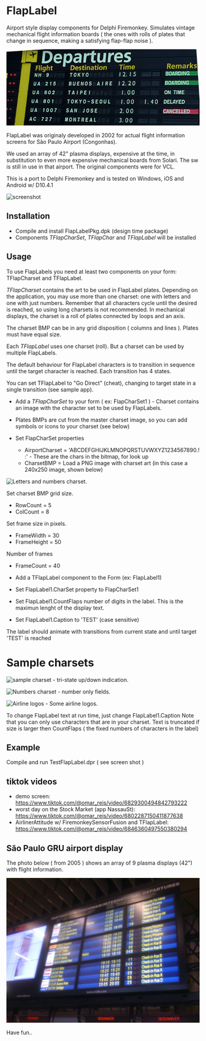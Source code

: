 # FlapLabel
Airport style display components for Delphi Firemonkey. 
Simulates vintage mechanical flight information boards
( the ones with rolls of plates that change in sequence,
making a satisfying flap-flap noise ).

![screenshot](/painelSolari.png)


FlapLabel was originaly developed in 2002 for actual 
flight information screens for São Paulo Airport (Congonhas). 

We used an array of 42" plasma displays, expensive at the time, 
in substitution to even more expensive mechanical boards from Solari.
The sw is still in use in that airport. The original components were for VCL. 

This is a port to Delphi Firemonkey and is tested
on Windows, iOS and Android w/ D10.4.1

![screenshot](/Images/FlapLabelTestShot.png)

## Installation

* Compile and install FlapLabelPkg.dpk (design time package) 
* Components *TFlapCharSet*, *TFlapChar* and *TFlapLabel* will be installed 

## Usage

To use FlapLabels you need at least two components on your form: TFlapCharset and TFlapLabel.

*TFlapCharset* contains the art to be used in FlapLabel plates. 
Depending on the application, you may use more than one charset: one with letters and one with just numbers.
Remember that all characters cycle until the desired is reached, so using long charsets is not recommended. 
In mechanical displays, the charset is a roll of plates connected by loops and an axis.

The charset BMP can be in any grid disposition ( columns and lines ). Plates must have equal size.

Each *TFlapLabel* uses one charset (roll). But a charset can be used by multiple FlapLabels. 

The default behaviour for FlapLabel characters is to transition in sequence until the target character is reached.
Each transition has 4 states. 

You can set TFlapLabel to "Go Direct" (cheat), changing to target state in a single transition  (see sample app).

* Add a *TFlapCharSet* to your form ( ex: FlapCharSet1 ) - Charset contains an image with the character set to be used by FlapLabels. 

* Plates BMPs are  cut from the master charset image, so you can add symbols or icons to your charset (see below)

* Set FlapCharSet properties
  * AirportCharset = 'ABCDEFGHIJKLMNOPQRSTUVWXYZ1234567890.! :'  - These are the chars in the bitmap, for look up
  * CharsetBMP = Load a PNG image with charset art (in this case a 240x250 image, shown below)
 
![Letters and numbers charset](/Images/LettersNumbersCharset.png).

Set charset BMP grid size.
  * RowCount = 5              
  * ColCount = 8

Set frame size in pixels.
  * FrameWidth = 30
  * FrameHeight = 50
  
Number of frames
  * FrameCount = 40
 
* Add a TFlapLabel component to the Form (ex: FlapLabel1) 
* Set FlapLabel1.CharSet property to FlapCharSet1
* Set FlapLabel1.CountFlaps number of digits in the label. This is the maximun lenght of the display text. 
* Set FlapLabel1.Caption to 'TEST'  (case sensitive)

The label should animate with transitions from current state and until target 'TEST' is reached

# Sample charsets

![sample charset](/Images/ArrowsCharset.png) - tri-state up/down indication.

![Numbers charset](/Images/NumbersCharset.png) - number only fields.

![Airline logos](/Images/Airlines.png) - Some airline logos. 


To change FlapLabel text at run time, just change FlapLabel1.Caption
Note that you can only use characters that are in your charset.
Text is truncated if size is larger then CountFlaps ( the fixed numbers of characters in the label)

## Example
Compile and run TestFlapLabel.dpr ( see screen shot )

## tiktok videos

* demo screen: https://www.tiktok.com/@omar_reis/video/6829300494842793222
* worst day on the Stock Market (app NassauSt): https://www.tiktok.com/@omar_reis/video/6802287150411877638
* AirlinerAttitude w/ FiremonkeySensorFusion and TFlapLabel: https://www.tiktok.com/@omar_reis/video/6846360497550380294  

## São Paulo GRU airport display

The photo below ( from 2005 ) shows an array of 9 plasma displays (42") with flight information.

![São Paulo airport display](painelIndoor.jpeg)



Have fun..

